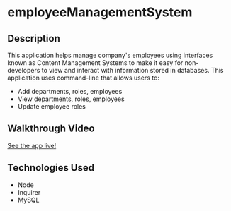 # employeeManagementSystem


## Description
This application helps manage company's employees using interfaces known as Content Management Systems to make it easy for non-developers to view and interact with information stored in databases. This application uses command-line that allows users to: 
* Add departments, roles, employees
* View departments, roles, employees
* Update employee roles


## Walkthrough Video
[See the app live!](https://drive.google.com/file/d/16TSvoXxvVu0Y3yrCiMvAFBl8jepDNN_N/view?usp=sharing)

## Technologies Used
* Node
* Inquirer
* MySQL

